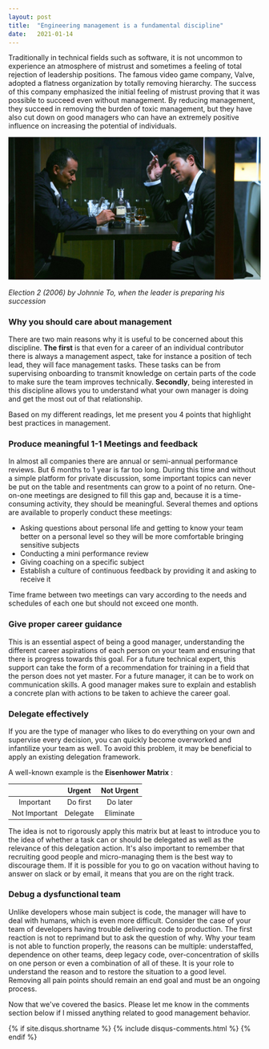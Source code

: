 ```yaml
---
layout: post
title:  "Engineering management is a fundamental discipline"
date:   2021-01-14
---
```


Traditionally in technical fields such as software, it is not uncommon to experience an atmosphere of mistrust and 
sometimes a feeling of total rejection of leadership positions. The famous video game company, Valve, adopted a flatness 
organization by totally removing hierarchy. The success of this company emphasized the initial feeling of mistrust 
proving that it was possible to succeed even without management. By reducing management, they succeed in removing the 
burden of toxic management, but they have also cut down on good managers who can have an extremely positive influence 
on increasing the potential of individuals.

![Logo](/images/election2.jpg)

_Election 2 (2006) by Johnnie To, when the leader is preparing his succession_

### Why you should care about management

There are two main reasons why it is useful to be concerned about this discipline. 
**The first** is that even for a career of an individual contributor there is always a management aspect, take for instance 
a position of tech lead, they will face management tasks. These tasks can be from supervising onboarding to transmit 
knowledge on certain parts of the code to make sure the team improves technically. 
**Secondly**, being interested in this discipline allows you to understand what your own manager is doing and get the most 
out of that relationship. 

Based on my different readings, let me present you 4 points that highlight best practices in management.

### Produce meaningful 1-1 Meetings and feedback

In almost all companies there are annual or semi-annual performance reviews. But 6 months to 1 year is far too long. 
During this time and without a simple platform for private discussion, some important topics can never be put on the 
table and resentments can grow to a point of no return. One-on-one meetings are designed to fill this gap and, because 
it is a time-consuming activity, they should be meaningful. Several themes and options are available to properly 
conduct these meetings:
 
- Asking questions about personal life and getting to know your team better on a personal level 
so they will be more comfortable bringing sensitive subjects
- Conducting a mini performance review
- Giving coaching on  a specific subject
- Establish a culture of continuous feedback by providing it and asking to receive it

Time frame between two meetings can vary according to the needs and schedules of each one but should not 
exceed one month.

### Give proper career guidance

This is an essential aspect of being a good manager, understanding the different career aspirations of each person on 
your team and ensuring that there is progress towards this goal. For a future technical expert, this support can take 
the form of a recommendation for training in a field that the person does not yet master. For a future manager, it can 
be to work on communication skills. A good manager makes sure to explain and establish a concrete plan with actions to 
be taken to achieve the career goal.

### Delegate effectively

If you are the type of manager who likes to do everything on your own and supervise every decision, you can quickly 
become overworked and infantilize your team as well. To avoid this problem, it may be beneficial to apply an existing 
delegation framework. 

A well-known example is the **Eisenhower Matrix** :

|               | Urgent   | Not Urgent |
|:-------------:|:--------:|:----------:|
| Important     | Do first | Do later   |
| Not Important | Delegate | Eliminate  |

The idea is not to rigorously apply this matrix but at least to introduce you to the idea of whether a task can or 
should be delegated as well as the relevance of this delegation action. It's also important to remember that recruiting 
good people and micro-managing them is the best way to discourage them. If it is possible for you to go on vacation 
without having to answer on slack or by email, it means that you are on the right track.

### Debug a dysfunctional team

Unlike developers whose main subject is code, the manager will have to deal with humans, which is even more difficult. 
Consider the case of your team of developers having trouble delivering code to production. The first reaction is not to 
reprimand but to ask the question of why. Why your team is not able to function properly, the reasons can be multiple: 
understaffed, dependence on other teams, deep legacy code, over-concentration of skills on one person or even a 
combination of all of these. It is your role to understand the reason and to restore the situation to a good level. 
Removing all pain points should remain an end goal and must be an ongoing process.

Now that we've covered the basics. Please let me know in the comments section below if I missed anything related to 
good management behavior.

{% if site.disqus.shortname %}
    {% include disqus-comments.html %}
{% endif %}